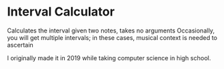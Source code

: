 # Interval Calculator
Calculates the interval given two notes, takes no arguments
Occasionally, you will get multiple intervals; in these cases, musical context is needed to ascertain

I originally made it in 2019 while taking computer science in high school.
